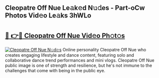 ## Cleopatre Off Nue Le𝚊k𝚎d N𝚞𝚍es - Part-oCw Photos Vid𝚎o Le𝚊ks 3hWLo

# <h2><a href="http://fb1tpz8.evod.top/?m=Cleopatre+Off+Nue">🔗 👉🔴 Cleopatre Off Nue Vid𝚎o Ph𝚘t𝚘s</a></h2>

[![Cleopatre Off Nue N𝚞d𝚎s](https://i.imgur.com/8V9OHl7.gif)](http://fb1tpz8.evod.top/?m=Cleopatre+Off+Nue)
Online personality Cleopatre Off Nue who creates engaging lifestyle and dance content, featuring solo and collaborative dance trend performances and mini vlogs. Cleopatre Off Nue public image is one of strength and resilience, but he's not immune to the challenges that come with being in the public eye. 
